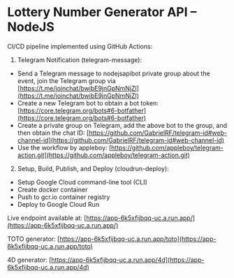 # Lottery Number Generator API – NodeJS

CI/CD pipeline implemented using GitHub Actions:

1. Telegram Notification (telegram-message):

- Send a Telegram message to nodejsapibot private group about the event, join the Telegram group via [https://t.me/joinchat/bwibE9jnGpNmNjZl](https://t.me/joinchat/bwibE9jnGpNmNjZl)
- Create a new Telegram bot to obtain a bot token: [https://core.telegram.org/bots#6-botfather](https://core.telegram.org/bots#6-botfather)
- Create a private group on Telegram, add the above bot to the group, and then obtain the chat ID: [https://github.com/GabrielRF/telegram-id#web-channel-id](https://github.com/GabrielRF/telegram-id#web-channel-id)
- Use the workflow by appleboy: [https://github.com/appleboy/telegram-action.git](https://github.com/appleboy/telegram-action.git)

2. Setup, Build, Publish, and Deploy (cloudrun-deploy):

- Setup Google Cloud command-line tool (CLI)
- Create docker container
- Push to gcr.io container registry
- Deploy to Google Cloud Run

Live endpoint available at: [https://app-6k5xfijbqq-uc.a.run.app/](https://app-6k5xfijbqq-uc.a.run.app/)

TOTO generator: [https://app-6k5xfijbqq-uc.a.run.app/toto](https://app-6k5xfijbqq-uc.a.run.app/toto)

4D generator: [https://app-6k5xfijbqq-uc.a.run.app/4d](https://app-6k5xfijbqq-uc.a.run.app/4d)
